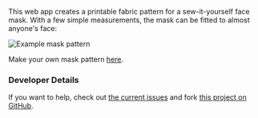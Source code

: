 This web app creates a printable fabric pattern for a sew-it-yourself face mask. With a few simple measurements, the mask can be fitted
to almost anyone's face:

![Example mask pattern](https://fenichel.github.io/mask-pattern-generator/src/sample_pattern.svg)

Make your own mask pattern [here](https://fenichel.github.io/mask-pattern-generator/).

### Developer Details

If you want to help, check out [the current issues](https://github.com/fenichel/mask-pattern-generator/issues) and fork [this project on GitHub](https://github.com/fenichel/mask-pattern-generator).